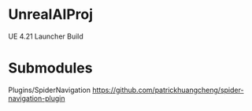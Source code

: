 # UnrealAIProj
UE 4.21 Launcher Build


# Submodules
Plugins/SpiderNavigation
https://github.com/patrickhuangcheng/spider-navigation-plugin
